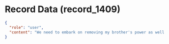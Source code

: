 # Record Data (record_1409)

```json
{
  "role": "user",
  "content": "We need to embark on removing my brother's power as well as dig into where else the damage to internal validation exists based on the realms we have already identified. \n"
}
```
